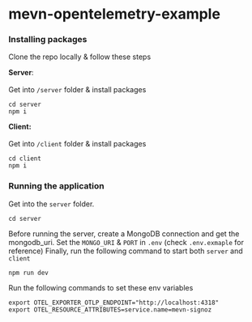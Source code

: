 # mevn-opentelemetry-example

### Installing packages
Clone the repo locally & follow these steps

**Server**:
</br>
</br>
Get into `/server` folder & install packages

```
cd server
npm i
```

**Client:**
</br>
</br>
Get into `/client` folder & install packages

```
cd client
npm i
```

### Running the application
Get into the `server` folder.

```
cd server
```

Before running the server, create a MongoDB connection and get the mongodb_uri. 
Set the `MONGO_URI` & `PORT` in `.env` (check `.env.exmaple` for reference)
Finally, run the following command to start both `server` and `client`

```
npm run dev
```

Run the following commands to set these env variables

```
export OTEL_EXPORTER_OTLP_ENDPOINT="http://localhost:4318"
export OTEL_RESOURCE_ATTRIBUTES=service.name=mevn-signoz
```
